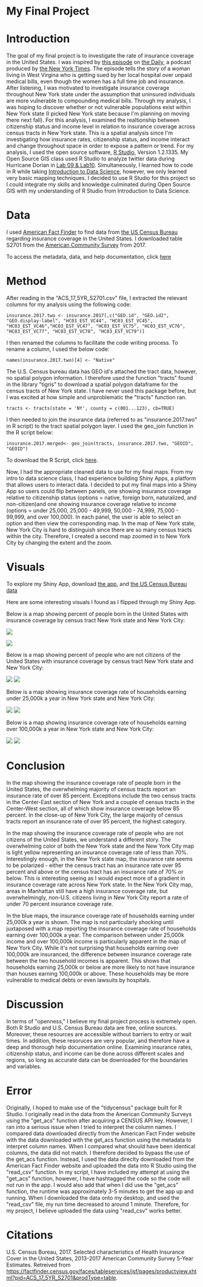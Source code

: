 
# My Final Project

# Introduction

The goal of my final project is to investigate the rate of insurance coverage in the United States. I was inspired by [this episode](https://www.nytimes.com/2019/12/02/podcasts/the-daily/medicare.html) on [the Daily](https://www.nytimes.com/column/the-daily), a podcast produced by [the New York Times](https://www.nytimes.com/). The episode tells the story of a woman living in West Virgina who is getting sued by her local hospital over unpaid medical bills, even though the women has a full time job and insurance. After listening, I was motivated to investigate insurance coverage throughout New York state under the assumption that uninsured individuals are more vulnerable to compounding medical bills. Through my analysis, I was hoping to discover whether or not vulnerable populations exist within New York state (I picked New York state because I'm planning on moving there next fall). For this analysis, I examined the realtionship between citizenship status and income level in relation to insurance coverage across census tracts in New York state. This is a spatial analysis since I'm investigating how insurance rates, citizenship status, and income interact and change throughout space in order to expose a pattern or trend. 
  For my analysis, I used the open source software, [R Studio](https://rstudio.com/), Version 1.2.1335. My Open Source GIS class used R Studio to analyze twitter data during Hurricane Dorian in [Lab 09 & Lab10](Lab09.md). Simultaneously, I learned how to code in R while taking [Introduction to Data Science](https://catalog.middlebury.edu/courses/view/course/course%2FMATH0216), however, we only learned very basic mapping techniques. I decided to use R Studio for this project so I could integrate my skills and knowledge culminated during Open Source GIS with my understanding of R Studio from Introduction to Data Science. 


# Data
 
I used [American Fact Finder](https://factfinder.census.gov/faces/nav/jsf/pages/index.xhtml) to find data from [the US Census Bureau](https://www.census.gov/) regarding insurance coverage in the United States. I downloaded table S2701 from the [American Community Survey](https://factfinder.census.gov/faces/tableservices/jsf/pages/productview.xhtml?pid=ACS_17_5YR_S2701&prodType=table) from 2017. 

To access the metadata, data, and help documentation, click [here](AACS_17_5YR_S2701)


# Method

After reading in the "ACS_17_5YR_S2701.csv" file, I extracted the relevant columns for my analysis using the following code:
```
insurance.2017.two <- insurance.2017[,c("GEO.id", "GEO.id2", "GEO.display-label", "HC03_EST_VC44", "HC03_EST_VC45", "HC03_EST_VC46","HC03_EST_VC47", "HC03_EST_VC75", "HC03_EST_VC76", "HC03_EST_VC77", "HC03_EST_VC78", "HC03_EST_VC79")]
```

I then renamed the columns to facilitate the code writing process. To rename a column, I used the below code:
```
names(insurance.2017.two)[4] <- "Native"
```

The U.S. Census bureau data has GEO id's attached the tract data, however, no spatial polygon information. I therefore used the function "tracts" found in the library "tigris" to download a spatial polygon dataframe for the census tracts of New York state. I have never used this package before, but I was excited at how simple and unproblematic the "tracts" function ran.

```
tracts <- tracts(state = 'NY', county = c(001...123), cb=TRUE)
````

I then needed to join the insurance data (referred to as "insurance.2017.two" in R script) to the tract spatial polygon layer. I used the geo_join function in the R script below:
 ```
 insurance.2017.merged<- geo_join(tracts, insurance.2017.two, "GEOID", "GEOID")
```
To download the R Script, click [here](Final_Project.R).

Now, I had the appropriate cleaned data to use for my final maps. From  my intro to data science class, I had experience building Shiny Apps, a platform that allows users to interact data. I decided to put my final maps into a Shiny App so users could flip between panels, one showing insurance coverage relative to citizenship status (options = native, foreign born, naturalized, and non-citizen)and one showing insurance coverage relative to income (options = under 25,000, 25,000 - 49,999, 50,000 - 74,999, 75,000 - 99,999, and over 100,000). In each panel, the user is able to select an option and then view the corresponding map. In the map of New York state, New York City is hard to distinguish since there are so many census tracts within the city. Therefore, I created a second map zoomed in to New York City by changing the extent and the zoom. 

# Visuals

To explore my Shiny App, download [the app](app.R), and [the US Census Bureau data](ACS_17_5YR_S2701.csv)

Here are some interesting visuals I found as I flipped through my Shiny App.

Below is a map showing percent of people born in the United States with insurance coverage by census tract New York state and New York City:

![](NativeState.png)

![](NativeNYC.png)

Below is a map showing percent of people who are not citizens of the United States with insurance coverage by census tract New York state and New York City:

![](NonCitizenState.png)
![](NonCitizenNYC.png)

Below is a map showing insurance coverage rate of households earning under 25,000k a year in New York state and New York City:

![](under25,000state.png)
![](under25000city.png)

Below is a map showing insurance coverage rate of households earning over 100,000k a year in New York state and New York City:

![](over100000state.png)
![](over100,000city.png)

# Conclusion

In the map showing the insurance coverage rate of people born in the United States, the overwhelming majority of census tracts report an insurance rate of over 85 percent. Exceptions include the two census tracts in the Center-East section of New York and a couple of census tracts in the Center-West section, all of which show insurance coverage below 85 percent. In the close-up of New York City, the large majority of census tracts report an insurance rate of over 95 percent, the highest category. 

In the map showing the insurance coverage rate of people who are not citizens of the United States, we understand a different story. The overwhelming color of both the New York state and the New York City map is light yellow representing an insurance coverage rate of less than 70%. Interestingly enough, in the New York state map, the insurance rate seems to be polarized - either the census tract has an insurance rate over 95 percent and above or the census tract has an insurance rate of 70% or below. This is interesting seeing as I would expect more of a gradient in insurance coverage rate across New York state. In the New York City map, areas in Manhattan still have a high insurance coverage rate, but overwhelmingly, non-U.S. citizens living in New York City report a rate of under 70 percent insurance coverage rate. 

In the blue maps, the insurance coverage rate of households earning under 25,000k a year is shown. The map is not particularly shocking until juxtaposed with a map reporting the insurance coverage rate of households earning over 100,000k a year. The comparison between under 25,000k income and over 100,000k income is particularly apparent in the map of New York City. While it's not surprising that households earning over 100,000k are insuranced, the difference between insurance coverage rate between the two household incomes is apparent. This shows that households earning 25,000k or below are more likely to not have insurance than houses earning 100,000k or above. These households may be more vulnerable to medical debts or even lawsuits by hospitals. 

# Discussion

In terms of "openness," I believe my final project process is extremely open. Both R Studio and U.S. Census Bureau data are free, online sources. Moreover, these resources are accessible without barriers to entry or wait times. In addition, these resoruces are very popular, and therefore have a deep and thorough help documentation online. Examining insurance rates, citizenship status, and income can be done across different scales and regions, so long as accurate data can be downloaded for the boundaries and variables. 


# Error

  Originally, I hoped to make use of the "tidycensus" package built for R Studio. I originally read in the data from the American Community Surveys using the "get_acs" function after acquiring a CENSUS API key. However, I ran into a serious issue when I tried to interpret the column names. I compared data downloaded directly from the American Fact Finder website with the data downloaded with the get_acs function using the metadata to interpret column names. When I compared what should have been identical columns, the data did not match. I therefore decided to bypass the use of the get_acs function. Instead, I used the data direclty downloaded from the American Fact Finder website and uploaded the data into R Studio using the "read_csv" function. In my script, I have included my attempt at using the "get_acs" function, however, I have hashtagged the code so the code will not run in the app. 
   I would also add that when I did use the "get_acs" function, the runtime was approximately 3-5 minutes to get the app up and running. When I downloaded the data onto my desktop, and used the "read_csv" file, my run time decreased to around 1 minute. Therefore, for my project, I believe uploaded the data using "read_csv" works better. 

# Citations

U.S. Census Bureau, 2017. Selected characteristics of Health Insurance Cover in the United States,
2013-2017 American Community Survey 5-Year Estimates. Retreived from https://factfinder.census.gov/faces/tableservices/jsf/pages/productview.xhtml?pid=ACS_17_5YR_S2701&prodType=table. 
